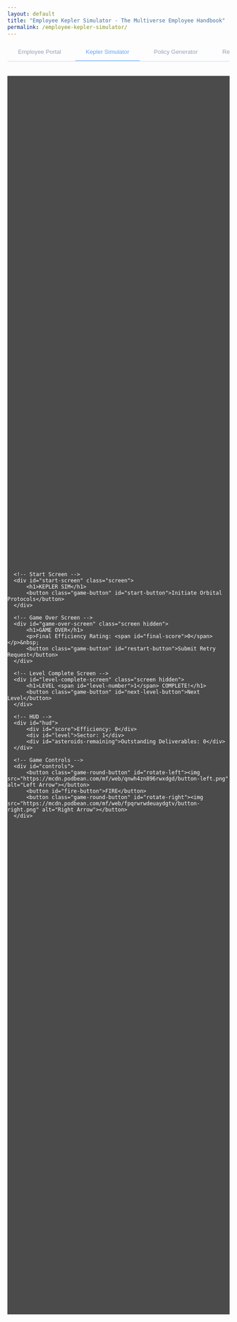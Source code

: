 ```yaml
---
layout: default
title: "Employee Kepler Simulator - The Multiverse Employee Handbook"
permalink: /employee-kepler-simulator/
---
```


<style>
.portal-header {
  text-align: center;
  padding: 4rem 0 2rem;
}

.portal-intro {
  max-width: 800px;
  margin: 1.5rem auto;
  color: #94a3b8;
  font-size: 1.5rem;
  line-height: 1.8;
}

.tab-container {
  max-width: 1000px;
  margin: 2rem auto;
}

.tab-list {
  display: flex;
  gap: 0.5rem;
  border-bottom: 2px solid rgba(96, 165, 250, 0.2);
  padding-bottom: 1px;
  margin-bottom: 2rem;
  overflow-x: auto;
}

.tab-button {
  padding: 0.75rem 1.5rem;
  background: transparent;
  border: none;
  color: #94a3b8;
  cursor: pointer;
  border-bottom: 2px solid transparent;
  margin-bottom: -2px;
  white-space: nowrap;
  transition: all 0.3s ease;
}

.tab-button:hover {
  color: #60a5fa;
}

.tab-button.active {
  color: #60a5fa;
  border-bottom-color: #60a5fa;
}

.portal-card {
  background: rgba(30, 41, 59, 0.5);
  padding: 2rem;
  border-radius: 0.5rem;
  backdrop-filter: blur(10px);
  margin-bottom: 2rem;
}

.login-form {
  max-width: 400px;
  margin: 2rem auto;
}

.form-group {
  margin-bottom: 1.5rem;
}

.form-group label {
  display: block;
  margin-bottom: 0.5rem;
  color: #94a3b8;
}

.form-input {
  width: 100%;
  padding: 0.75rem;
  background: rgba(15, 23, 42, 0.5);
  border: 1px solid rgba(96, 165, 250, 0.2);
  border-radius: 0.25rem;
  color: white;
  transition: all 0.3s ease;
}

.form-input:focus {
  outline: none;
  border-color: #60a5fa;
  box-shadow: 0 0 0 2px rgba(96, 165, 250, 0.2);
}

.login-button {
  width: 100%;
  padding: 0.75rem;
  background: #2563eb;
  color: white;
  border: none;
  border-radius: 0.25rem;
  cursor: pointer;
  transition: all 0.3s ease;
}

.login-button:hover {
  background: #1d4ed8;
}

.quantum-status {
  text-align: center;
  padding: 1rem;
  margin-top: 1rem;
  border-radius: 0.25rem;
  background: rgba(96, 165, 250, 0.1);
  display: none;
}

.portal-features {
  display: grid;
  grid-template-columns: repeat(auto-fit, minmax(250px, 1fr));
  gap: 2rem;
  margin: 2rem 0;
}

.feature-card {
  background: rgba(30, 41, 59, 0.3);
  padding: 1.5rem;
  border-radius: 0.5rem;
  border: 1px solid rgba(96, 165, 250, 0.2);
  transition: all 0.3s ease;
}

.feature-card:hover {
  transform: translateY(-5px);
  border-color: #60a5fa;
}

@media (max-width: 768px) {
  .tab-list {
    flex-wrap: wrap;
  }

  .tab-button {
    flex: 1 1 auto;
    text-align: center;
  }
}
/* ============================= */
/* game styles */
/* ============================= */

.game-window {
    height: 70vh;
    background-color: #000; /* Background color */
    opacity: 0.7; /* Transparency level (0 is fully transparent, 1 is fully opaque) */
    color: #fff;
    font-family: 'Arial', sans-serif;
    overflow: hidden;
    touch-action: none;
}

#game-container {
    position: relative;
    width: 100%; /* Full width of the parent */
    height: 100%; /* Full height of the parent */
    display: flex; /* Use flexbox for centering */
    justify-content: center; /* Horizontally center content */
    align-items: center; /* Vertically center content */
}

#gameCanvas {
    position: absolute;
    top: 0;
    left: 0;
    width: 100%;
    height: 100%;
    touch-action: none;
}

/* Screen Styles */
.screen {
    position: absolute;
    top: 0;
    left: 0;
    width: 100%;
    height: 100%;
    display: flex;
    flex-direction: column;
    justify-content: center;
    align-items: center;
    background: rgba(0, 0, 0, 0.8);
    z-index: 2;
}

.hidden {
    display: none;
}

/* Text Styles */
h1 {
    font-size: 48px;
    margin-bottom: 20px;
    text-align: center;
}

/* Button Styles */
.game-button {
    padding: 15px 30px;
    font-size: 20px;
    border: none;
    border-radius: 25px;
    background: #4CAF50;
    color: white;
    cursor: pointer;
    transition: background 0.3s ease;
}

.game-button:hover {
    background: #45a049;
}

/* Controls */
#controls {
    position: absolute;
    bottom: 20px;
    left: 0;
    right: 0;
    display: flex;
    justify-content: center;
    gap: 20px;
    z-index: 1;
}

#fire-button {
    width: 80px;
    height: 80px;
    border-radius: 50%;
    background: #ff4444;
    padding: 0;
}

#fire-button:active {
    background: #cc0000;
}

#rotate-left, #rotate-right {
    width: 60px;
    height: 60px;
    border-radius: 50%;
    background: #4444ff;
    padding: 0;
    font-size: 24px;
}

#rotate-left:active, #rotate-right:active {
    background: #0000cc;
}

/* HUD */
#hud {
    position: absolute;
    top: 20px;
    left: 20px;
    font-size: 24px;
    z-index: 1;
    display: flex;
    flex-direction: column;
    gap: 10px;
}

/* Media Queries */
@media (max-width: 768px) {
    h1 {
        font-size: 36px;
    }

    .game-button {
        padding: 12px 24px;
        font-size: 18px;
    }
}

@media (max-width: 480px) {
    h1 {
        font-size: 28px;
    }

    #fire-button {
        width: 60px;
        height: 60px;
    }
}

.game-round-button {
    width: 50px; /* Adjust size to fit the image */
    height: 50px; /* Keep width and height equal for a round shape */
    border-radius: 50%; /* Makes the button round */
    border: none; /* Removes default border */
    background-color: #4444ff; /* Choose a background color */
    display: flex; /* Center the image */
    justify-content: center; /* Center the image horizontally */
    align-items: center; /* Center the image vertically */
    cursor: pointer; /* Changes the cursor to indicate a clickable button */
    box-shadow: 0 4px 6px rgba(0, 0, 0, 0.2); /* Adds a subtle shadow */
    transition: background-color 0.3s ease, box-shadow 0.3s ease; /* Smooth hover effect */
}

.game-round-button:hover {
    background-color: #333333; /* Darken the background on hover */
    box-shadow: 0 6px 8px rgba(0, 0, 0, 0.3); /* Enhance the shadow on hover */
}

.game-round-button img {
    width: 24px; /* Adjust to match the icon size */
    height: auto; /* Maintain aspect ratio */
    filter: invert(1); /* Inverts the colors of the image */
}

</style>

<div class="background-container">
    <div class="background-overlay"></div>
</div>

<div class="tab-list">
    <button class="tab-button" onclick="window.location.href='/employee-portal'">Employee Portal</button>
    <button class="tab-button active" onclick="window.location.href='/employee-kepler-simulator'">Kepler Simulator</button>
    <button class="tab-button" onclick="window.location.href='/employee-corporate-policy-generator'">Policy Generator</button>
    <button class="tab-button" onclick="window.location.href='/employee-reality-status'">Reality Check Status</button>
    <button class="tab-button" onclick="window.location.href='/employee-jobs'">Interdimensional Job Board</button>
</div>

<div class="game-window">

  <div id="game-container">
      <canvas id="gameCanvas"></canvas>

      <!-- Start Screen -->
      <div id="start-screen" class="screen">
          <h1>KEPLER SIM</h1>
          <button class="game-button" id="start-button">Initiate Orbital Protocols</button>
      </div>

      <!-- Game Over Screen -->
      <div id="game-over-screen" class="screen hidden">
          <h1>GAME OVER</h1>
          <p>Final Efficiency Rating: <span id="final-score">0</span></p>&nbsp;
          <button class="game-button" id="restart-button">Submit Retry Request</button>
      </div>

      <!-- Level Complete Screen -->
      <div id="level-complete-screen" class="screen hidden">
          <h1>LEVEL <span id="level-number">1</span> COMPLETE!</h1>
          <button class="game-button" id="next-level-button">Next Level</button>
      </div>

      <!-- HUD -->
      <div id="hud">
          <div id="score">Efficiency: 0</div>
          <div id="level">Sector: 1</div>
          <div id="asteroids-remaining">Outstanding Deliverables: 0</div>
      </div>

      <!-- Game Controls -->
      <div id="controls">
          <button class="game-round-button" id="rotate-left"><img src="https://mcdn.podbean.com/mf/web/qnwh4zn896rwxdgd/button-left.png" alt="Left Arrow"></button>
          <button id="fire-button">FIRE</button>
          <button class="game-round-button" id="rotate-right"><img src="https://mcdn.podbean.com/mf/web/fpqrwrwdeuaydgtv/button-right.png" alt="Right Arrow"></button>
      </div>
  </div>

</div>

<div id="quantum-field" class="quantum-field"></div>

<script src="{{ site.js_path }}/asteroids.js?v=1.0.2"></script>
